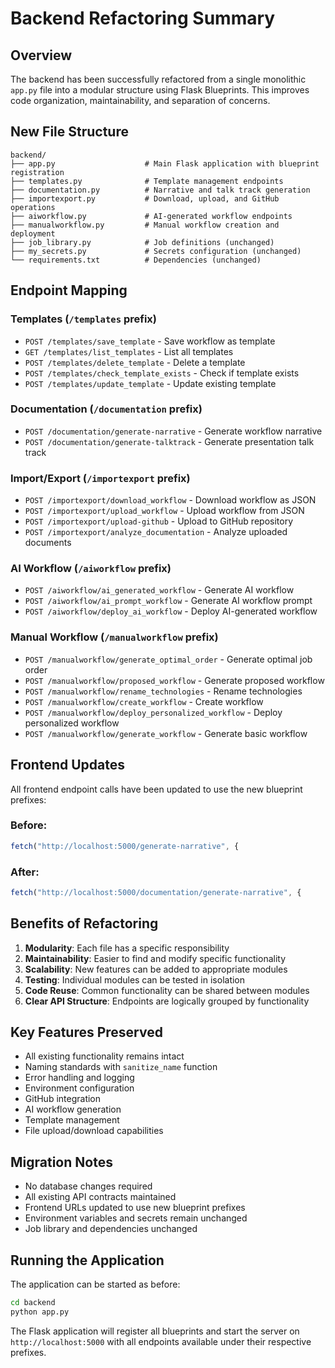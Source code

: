 # Backend Refactoring Summary

## Overview

The backend has been successfully refactored from a single monolithic `app.py` file into a modular structure using Flask Blueprints. This improves code organization, maintainability, and separation of concerns.

## New File Structure

```
backend/
├── app.py                    # Main Flask application with blueprint registration
├── templates.py              # Template management endpoints
├── documentation.py          # Narrative and talk track generation
├── importexport.py           # Download, upload, and GitHub operations
├── aiworkflow.py             # AI-generated workflow endpoints
├── manualworkflow.py         # Manual workflow creation and deployment
├── job_library.py            # Job definitions (unchanged)
├── my_secrets.py             # Secrets configuration (unchanged)
└── requirements.txt          # Dependencies (unchanged)
```

## Endpoint Mapping

### Templates (`/templates` prefix)

- `POST /templates/save_template` - Save workflow as template
- `GET /templates/list_templates` - List all templates
- `POST /templates/delete_template` - Delete a template
- `POST /templates/check_template_exists` - Check if template exists
- `POST /templates/update_template` - Update existing template

### Documentation (`/documentation` prefix)

- `POST /documentation/generate-narrative` - Generate workflow narrative
- `POST /documentation/generate-talktrack` - Generate presentation talk track

### Import/Export (`/importexport` prefix)

- `POST /importexport/download_workflow` - Download workflow as JSON
- `POST /importexport/upload_workflow` - Upload workflow from JSON
- `POST /importexport/upload-github` - Upload to GitHub repository
- `POST /importexport/analyze_documentation` - Analyze uploaded documents

### AI Workflow (`/aiworkflow` prefix)

- `POST /aiworkflow/ai_generated_workflow` - Generate AI workflow
- `POST /aiworkflow/ai_prompt_workflow` - Generate AI workflow prompt
- `POST /aiworkflow/deploy_ai_workflow` - Deploy AI-generated workflow

### Manual Workflow (`/manualworkflow` prefix)

- `POST /manualworkflow/generate_optimal_order` - Generate optimal job order
- `POST /manualworkflow/proposed_workflow` - Generate proposed workflow
- `POST /manualworkflow/rename_technologies` - Rename technologies
- `POST /manualworkflow/create_workflow` - Create workflow
- `POST /manualworkflow/deploy_personalized_workflow` - Deploy personalized workflow
- `POST /manualworkflow/generate_workflow` - Generate basic workflow

## Frontend Updates

All frontend endpoint calls have been updated to use the new blueprint prefixes:

### Before:

```javascript
fetch("http://localhost:5000/generate-narrative", {
```

### After:

```javascript
fetch("http://localhost:5000/documentation/generate-narrative", {
```

## Benefits of Refactoring

1. **Modularity**: Each file has a specific responsibility
2. **Maintainability**: Easier to find and modify specific functionality
3. **Scalability**: New features can be added to appropriate modules
4. **Testing**: Individual modules can be tested in isolation
5. **Code Reuse**: Common functionality can be shared between modules
6. **Clear API Structure**: Endpoints are logically grouped by functionality

## Key Features Preserved

- All existing functionality remains intact
- Naming standards with `sanitize_name` function
- Error handling and logging
- Environment configuration
- GitHub integration
- AI workflow generation
- Template management
- File upload/download capabilities

## Migration Notes

- No database changes required
- All existing API contracts maintained
- Frontend URLs updated to use new blueprint prefixes
- Environment variables and secrets remain unchanged
- Job library and dependencies unchanged

## Running the Application

The application can be started as before:

```bash
cd backend
python app.py
```

The Flask application will register all blueprints and start the server on `http://localhost:5000` with all endpoints available under their respective prefixes.
